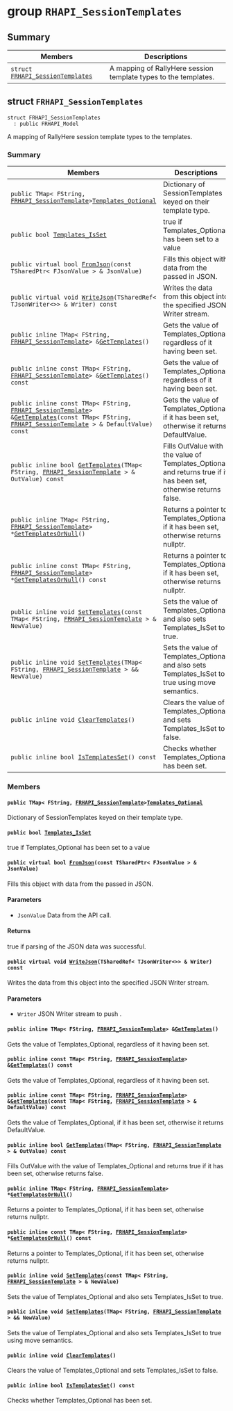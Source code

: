# group `RHAPI_SessionTemplates` <a id="group__RHAPI__SessionTemplates"></a>

## Summary

 Members                        | Descriptions                                
--------------------------------|---------------------------------------------
`struct `[`FRHAPI_SessionTemplates`](#structFRHAPI__SessionTemplates) | A mapping of RallyHere session template types to the templates.

## struct `FRHAPI_SessionTemplates` <a id="structFRHAPI__SessionTemplates"></a>

```
struct FRHAPI_SessionTemplates
  : public FRHAPI_Model
```

A mapping of RallyHere session template types to the templates.

### Summary

 Members                        | Descriptions                                
--------------------------------|---------------------------------------------
`public TMap< FString, `[`FRHAPI_SessionTemplate`](RHAPI_SessionTemplate.md#structFRHAPI__SessionTemplate)` > `[`Templates_Optional`](#structFRHAPI__SessionTemplates_1ab83f2a56e2b367da2d7abfbfc5ab6f43) | Dictionary of SessionTemplates keyed on their template type.
`public bool `[`Templates_IsSet`](#structFRHAPI__SessionTemplates_1a96b1b77d9c3dfcd644a9dfa3805dd612) | true if Templates_Optional has been set to a value
`public virtual bool `[`FromJson`](#structFRHAPI__SessionTemplates_1a0b78d2a3b75a712561155925ba4078e4)`(const TSharedPtr< FJsonValue > & JsonValue)` | Fills this object with data from the passed in JSON.
`public virtual void `[`WriteJson`](#structFRHAPI__SessionTemplates_1a92372d60d6e329f0f612afc645a0cc13)`(TSharedRef< TJsonWriter<>> & Writer) const` | Writes the data from this object into the specified JSON Writer stream.
`public inline TMap< FString, `[`FRHAPI_SessionTemplate`](RHAPI_SessionTemplate.md#structFRHAPI__SessionTemplate)` > & `[`GetTemplates`](#structFRHAPI__SessionTemplates_1a5cd0569f7dd491416871e8009eba1fff)`()` | Gets the value of Templates_Optional, regardless of it having been set.
`public inline const TMap< FString, `[`FRHAPI_SessionTemplate`](RHAPI_SessionTemplate.md#structFRHAPI__SessionTemplate)` > & `[`GetTemplates`](#structFRHAPI__SessionTemplates_1a8558e2ca9f7baec69252f884af1e4f7a)`() const` | Gets the value of Templates_Optional, regardless of it having been set.
`public inline const TMap< FString, `[`FRHAPI_SessionTemplate`](RHAPI_SessionTemplate.md#structFRHAPI__SessionTemplate)` > & `[`GetTemplates`](#structFRHAPI__SessionTemplates_1a74e666c7009e061e05011937cace2c55)`(const TMap< FString, `[`FRHAPI_SessionTemplate`](RHAPI_SessionTemplate.md#structFRHAPI__SessionTemplate)` > & DefaultValue) const` | Gets the value of Templates_Optional, if it has been set, otherwise it returns DefaultValue.
`public inline bool `[`GetTemplates`](#structFRHAPI__SessionTemplates_1a0d42b4824bb9af1c810646c3d90d8644)`(TMap< FString, `[`FRHAPI_SessionTemplate`](RHAPI_SessionTemplate.md#structFRHAPI__SessionTemplate)` > & OutValue) const` | Fills OutValue with the value of Templates_Optional and returns true if it has been set, otherwise returns false.
`public inline TMap< FString, `[`FRHAPI_SessionTemplate`](RHAPI_SessionTemplate.md#structFRHAPI__SessionTemplate)` > * `[`GetTemplatesOrNull`](#structFRHAPI__SessionTemplates_1a1a92056debc0a11a1e04ca9753b50071)`()` | Returns a pointer to Templates_Optional, if it has been set, otherwise returns nullptr.
`public inline const TMap< FString, `[`FRHAPI_SessionTemplate`](RHAPI_SessionTemplate.md#structFRHAPI__SessionTemplate)` > * `[`GetTemplatesOrNull`](#structFRHAPI__SessionTemplates_1acbd85ceb3a6e5991c6f457452319019b)`() const` | Returns a pointer to Templates_Optional, if it has been set, otherwise returns nullptr.
`public inline void `[`SetTemplates`](#structFRHAPI__SessionTemplates_1a8967462116a8cb26a7f8a0e5b0cdde52)`(const TMap< FString, `[`FRHAPI_SessionTemplate`](RHAPI_SessionTemplate.md#structFRHAPI__SessionTemplate)` > & NewValue)` | Sets the value of Templates_Optional and also sets Templates_IsSet to true.
`public inline void `[`SetTemplates`](#structFRHAPI__SessionTemplates_1abe86dc9344d01c518d3f2ff0959aa74f)`(TMap< FString, `[`FRHAPI_SessionTemplate`](RHAPI_SessionTemplate.md#structFRHAPI__SessionTemplate)` > && NewValue)` | Sets the value of Templates_Optional and also sets Templates_IsSet to true using move semantics.
`public inline void `[`ClearTemplates`](#structFRHAPI__SessionTemplates_1a131f21d340cfc955ef693695785df14a)`()` | Clears the value of Templates_Optional and sets Templates_IsSet to false.
`public inline bool `[`IsTemplatesSet`](#structFRHAPI__SessionTemplates_1a3c9582594c095f21067ed44691c95a12)`() const` | Checks whether Templates_Optional has been set.

### Members

#### `public TMap< FString, `[`FRHAPI_SessionTemplate`](RHAPI_SessionTemplate.md#structFRHAPI__SessionTemplate)` > `[`Templates_Optional`](#structFRHAPI__SessionTemplates_1ab83f2a56e2b367da2d7abfbfc5ab6f43) <a id="structFRHAPI__SessionTemplates_1ab83f2a56e2b367da2d7abfbfc5ab6f43"></a>

Dictionary of SessionTemplates keyed on their template type.

#### `public bool `[`Templates_IsSet`](#structFRHAPI__SessionTemplates_1a96b1b77d9c3dfcd644a9dfa3805dd612) <a id="structFRHAPI__SessionTemplates_1a96b1b77d9c3dfcd644a9dfa3805dd612"></a>

true if Templates_Optional has been set to a value

#### `public virtual bool `[`FromJson`](#structFRHAPI__SessionTemplates_1a0b78d2a3b75a712561155925ba4078e4)`(const TSharedPtr< FJsonValue > & JsonValue)` <a id="structFRHAPI__SessionTemplates_1a0b78d2a3b75a712561155925ba4078e4"></a>

Fills this object with data from the passed in JSON.

#### Parameters
* `JsonValue` Data from the API call.

#### Returns
true if parsing of the JSON data was successful.

#### `public virtual void `[`WriteJson`](#structFRHAPI__SessionTemplates_1a92372d60d6e329f0f612afc645a0cc13)`(TSharedRef< TJsonWriter<>> & Writer) const` <a id="structFRHAPI__SessionTemplates_1a92372d60d6e329f0f612afc645a0cc13"></a>

Writes the data from this object into the specified JSON Writer stream.

#### Parameters
* `Writer` JSON Writer stream to push .

#### `public inline TMap< FString, `[`FRHAPI_SessionTemplate`](RHAPI_SessionTemplate.md#structFRHAPI__SessionTemplate)` > & `[`GetTemplates`](#structFRHAPI__SessionTemplates_1a5cd0569f7dd491416871e8009eba1fff)`()` <a id="structFRHAPI__SessionTemplates_1a5cd0569f7dd491416871e8009eba1fff"></a>

Gets the value of Templates_Optional, regardless of it having been set.

#### `public inline const TMap< FString, `[`FRHAPI_SessionTemplate`](RHAPI_SessionTemplate.md#structFRHAPI__SessionTemplate)` > & `[`GetTemplates`](#structFRHAPI__SessionTemplates_1a8558e2ca9f7baec69252f884af1e4f7a)`() const` <a id="structFRHAPI__SessionTemplates_1a8558e2ca9f7baec69252f884af1e4f7a"></a>

Gets the value of Templates_Optional, regardless of it having been set.

#### `public inline const TMap< FString, `[`FRHAPI_SessionTemplate`](RHAPI_SessionTemplate.md#structFRHAPI__SessionTemplate)` > & `[`GetTemplates`](#structFRHAPI__SessionTemplates_1a74e666c7009e061e05011937cace2c55)`(const TMap< FString, `[`FRHAPI_SessionTemplate`](RHAPI_SessionTemplate.md#structFRHAPI__SessionTemplate)` > & DefaultValue) const` <a id="structFRHAPI__SessionTemplates_1a74e666c7009e061e05011937cace2c55"></a>

Gets the value of Templates_Optional, if it has been set, otherwise it returns DefaultValue.

#### `public inline bool `[`GetTemplates`](#structFRHAPI__SessionTemplates_1a0d42b4824bb9af1c810646c3d90d8644)`(TMap< FString, `[`FRHAPI_SessionTemplate`](RHAPI_SessionTemplate.md#structFRHAPI__SessionTemplate)` > & OutValue) const` <a id="structFRHAPI__SessionTemplates_1a0d42b4824bb9af1c810646c3d90d8644"></a>

Fills OutValue with the value of Templates_Optional and returns true if it has been set, otherwise returns false.

#### `public inline TMap< FString, `[`FRHAPI_SessionTemplate`](RHAPI_SessionTemplate.md#structFRHAPI__SessionTemplate)` > * `[`GetTemplatesOrNull`](#structFRHAPI__SessionTemplates_1a1a92056debc0a11a1e04ca9753b50071)`()` <a id="structFRHAPI__SessionTemplates_1a1a92056debc0a11a1e04ca9753b50071"></a>

Returns a pointer to Templates_Optional, if it has been set, otherwise returns nullptr.

#### `public inline const TMap< FString, `[`FRHAPI_SessionTemplate`](RHAPI_SessionTemplate.md#structFRHAPI__SessionTemplate)` > * `[`GetTemplatesOrNull`](#structFRHAPI__SessionTemplates_1acbd85ceb3a6e5991c6f457452319019b)`() const` <a id="structFRHAPI__SessionTemplates_1acbd85ceb3a6e5991c6f457452319019b"></a>

Returns a pointer to Templates_Optional, if it has been set, otherwise returns nullptr.

#### `public inline void `[`SetTemplates`](#structFRHAPI__SessionTemplates_1a8967462116a8cb26a7f8a0e5b0cdde52)`(const TMap< FString, `[`FRHAPI_SessionTemplate`](RHAPI_SessionTemplate.md#structFRHAPI__SessionTemplate)` > & NewValue)` <a id="structFRHAPI__SessionTemplates_1a8967462116a8cb26a7f8a0e5b0cdde52"></a>

Sets the value of Templates_Optional and also sets Templates_IsSet to true.

#### `public inline void `[`SetTemplates`](#structFRHAPI__SessionTemplates_1abe86dc9344d01c518d3f2ff0959aa74f)`(TMap< FString, `[`FRHAPI_SessionTemplate`](RHAPI_SessionTemplate.md#structFRHAPI__SessionTemplate)` > && NewValue)` <a id="structFRHAPI__SessionTemplates_1abe86dc9344d01c518d3f2ff0959aa74f"></a>

Sets the value of Templates_Optional and also sets Templates_IsSet to true using move semantics.

#### `public inline void `[`ClearTemplates`](#structFRHAPI__SessionTemplates_1a131f21d340cfc955ef693695785df14a)`()` <a id="structFRHAPI__SessionTemplates_1a131f21d340cfc955ef693695785df14a"></a>

Clears the value of Templates_Optional and sets Templates_IsSet to false.

#### `public inline bool `[`IsTemplatesSet`](#structFRHAPI__SessionTemplates_1a3c9582594c095f21067ed44691c95a12)`() const` <a id="structFRHAPI__SessionTemplates_1a3c9582594c095f21067ed44691c95a12"></a>

Checks whether Templates_Optional has been set.

